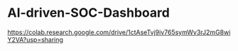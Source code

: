 # AI-driven-SOC-Dashboard

https://colab.research.google.com/drive/1ctAseTvj9iv765symWv3rJ2mG8wiY2VA?usp=sharing
